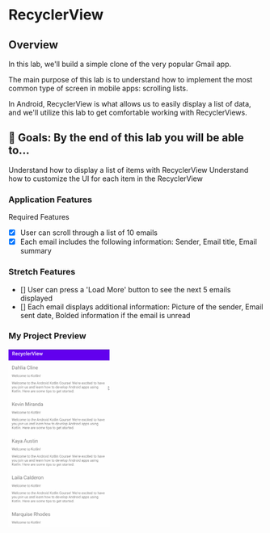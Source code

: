# RecyclerView

## Overview
In this lab, we'll build a simple clone of the very popular Gmail app.

The main purpose of this lab is to understand how to implement the most common type of screen in mobile apps: scrolling lists.

In Android, RecyclerView is what allows us to easily display a list of data, and we'll utilize this lab to get comfortable working with RecyclerViews.

## 🎯 Goals: By the end of this lab you will be able to...

Understand how to display a list of items with RecyclerView
Understand how to customize the UI for each item in the RecyclerView

### Application Features
Required Features
- [x] User can scroll through a list of 10 emails
- [x] Each email includes the following information: Sender, Email title, Email summary

### Stretch Features
- [] User can press a 'Load More' button to see the next 5 emails displayed
- [] Each email displays additional information: Picture of the sender, Email sent date, Bolded information if the email is unread

### My Project Preview
<img src=https://github.com/JavierCunat/RecyclerView/blob/master/RecyclerView.gif width=200px>
